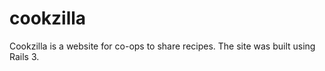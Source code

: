 # cookzilla 
Cookzilla is a website for co-ops to share recipes. The site was built using Rails 3. 
